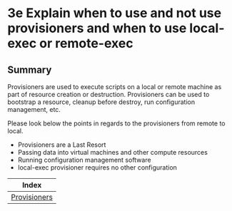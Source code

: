 # 3e Explain when to use and not use provisioners and when to use local-exec or remote-exec

## Summary

Provisioners are used to execute scripts on a local or remote machine as part of resource creation or destruction. Provisioners can be used to bootstrap a resource, cleanup before destroy, run configuration management, etc.

Please look below the points in regards to the provisioners from remote to local.

* Provisioners are a Last Resort
* Passing data into virtual machines and other compute resources
* Running configuration management software
* local-exec provisioner requires no other configuration

| Index |
|:----------:|
|[Provisioners](https://www.terraform.io/docs/provisioners/#provisioners-are-a-last-resort)|
